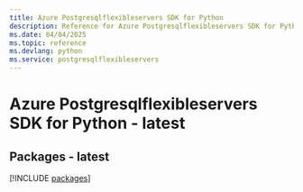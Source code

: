 ```yaml
---
title: Azure Postgresqlflexibleservers SDK for Python
description: Reference for Azure Postgresqlflexibleservers SDK for Python
ms.date: 04/04/2025
ms.topic: reference
ms.devlang: python
ms.service: postgresqlflexibleservers
---
```

# Azure Postgresqlflexibleservers SDK for Python - latest
## Packages - latest
[!INCLUDE [packages](postgresqlflexibleservers-index.md)]